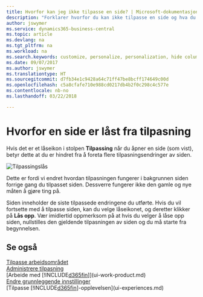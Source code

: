 ```yaml
---
title: Hvorfor kan jeg ikke tilpasse en side? | Microsoft-dokumentasjon
description: "Forklarer hvorfor du kan ikke tilpasse en side og hva du kan gjøre for å låse den opp slik at du kan tilpasse den."
author: jswymer
ms.service: dynamics365-business-central
ms.topic: article
ms.devlang: na
ms.tgt_pltfrm: na
ms.workload: na
ms.search.keywords: customize, personalize, personalization, hide columns, remove fields, move fields
ms.date: 09/07/2017
ms.author: jswymer
ms.translationtype: HT
ms.sourcegitcommit: d7fb34e1c9428a64c71ff47be8bcff174649c00d
ms.openlocfilehash: c5a8cfafe710e988cd0217db4b2f0c298c4c577e
ms.contentlocale: nb-no
ms.lasthandoff: 03/22/2018

---
```

# <a name="why-a-page-is-locked-from-personalizing"></a>Hvorfor en side er låst fra tilpasning
Hvis det er et låseikon i stolpen **Tilpassing** når du åpner en side (som vist), betyr dette at du er hindret fra å foreta flere tilpasningsendringer av siden.

![Tilpassingslås](media/personalization-locked.png "Tilpassingslås")

Dette er fordi vi endret hvordan tilpasningen fungerer i bakgrunnen siden forrige gang du tilpasset siden. Dessverre fungerer ikke den gamle og nye måten å gjøre ting på.

Siden inneholder de siste tilpassede endringene du utførte. Hvis du vil fortsette med å tilpasse siden, kan du velge låseikonet, og deretter klikker på **Lås opp**. Vær imidlertid oppmerksom på at hvis du velger å låse opp siden, nullstilles den gjeldende tilpasningen av siden og du må starte fra begynnelsen.


## <a name="see-also"></a>Se også
[Tilpasse arbeidsområdet](ui-personalization-manage.md)  
[Administrere tilpasning](ui-personalization-manage.md)  
[Arbeide med [!INCLUDE[d365fin](includes/d365fin_md.md)]](ui-work-product.md)  
[Endre grunnleggende innstillinger](ui-change-basic-settings.md)  
[Tilpasse [!INCLUDE[d365fin](includes/d365fin_md.md)]-opplevelsen](ui-experiences.md)  

